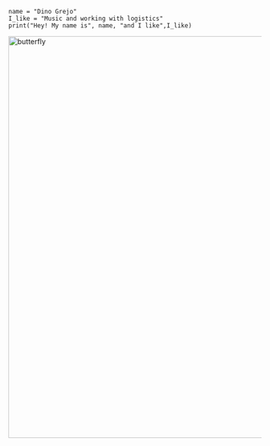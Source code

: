 ```
name = "Dino Grejo"
I_like = "Music and working with logistics"
print("Hey! My name is", name, "and I like",I_like)

```
     
<img align="center" alt="butterfly" src="https://i.imgur.com/mUXf3no.jpg" width="800" height="800" />
